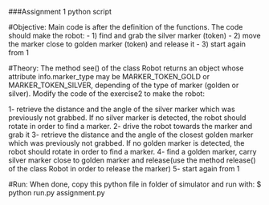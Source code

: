 ###Assignment 1 python script

#Objective: Main code is after the definition of the functions. The code should make the robot:
	- 1) find and grab the silver marker (token)
	- 2) move the marker close to golden marker (token) and release it
	- 3) start again from 1

#Theory: The method see() of the class Robot returns an object whose attribute info.marker_type may be MARKER_TOKEN_GOLD or MARKER_TOKEN_SILVER, depending of the type of marker (golden or silver). 
Modify the code of the exercise2 to make the robot:

1- retrieve the distance and the angle of the silver marker  which was previously not grabbed. If no silver marker is detected, the robot should rotate in order to find a marker.
2- drive the robot towards the marker and grab it
3- retrieve the distance and the angle of the closest golden marker which was previously not grabbed. If no golden marker is detected, the robot should rotate in order to find a marker.
4- find a golden marker, carry silver marker close to golden marker and release(use the method release() of the class Robot in order to release the marker)
5- start again from 1

#Run:	When done, copy this python file in folder of simulator and run with:
	$ python run.py assignment.py
